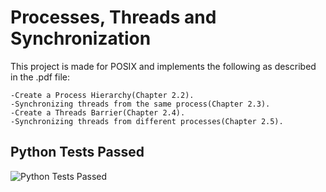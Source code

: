 # Processes, Threads and Synchronization
This project is made for POSIX and implements the following as described in the .pdf file:
```
-Create a Process Hierarchy(Chapter 2.2).
-Synchronizing threads from the same process(Chapter 2.3).
-Create a Threads Barrier(Chapter 2.4).
-Synchronizing threads from different processes(Chapter 2.5).
```

## Python Tests Passed
![Python Tests Passed](https://user-images.githubusercontent.com/56603839/226364954-5c57e3a1-af0b-47f9-af0f-6756542bb1a1.png)
